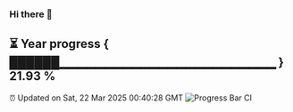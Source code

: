 ### Hi there 👋
⏳ Year progress { ██████▁▁▁▁▁▁▁▁▁▁▁▁▁▁▁▁▁▁▁▁▁▁▁▁ } 21.93 %
---
⏰ Updated on Sat, 22 Mar 2025 00:40:28 GMT
![Progress Bar CI](https://github.com/Moyi321/Moyi321/workflows/Progress%20Bar%20CI/badge.svg)
